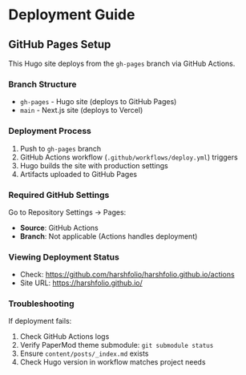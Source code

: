 # Deployment Guide

## GitHub Pages Setup

This Hugo site deploys from the `gh-pages` branch via GitHub Actions.

### Branch Structure
- `gh-pages` - Hugo site (deploys to GitHub Pages)
- `main` - Next.js site (deploys to Vercel)

### Deployment Process
1. Push to `gh-pages` branch
2. GitHub Actions workflow (`.github/workflows/deploy.yml`) triggers
3. Hugo builds the site with production settings
4. Artifacts uploaded to GitHub Pages

### Required GitHub Settings
Go to Repository Settings → Pages:
- **Source**: GitHub Actions
- **Branch**: Not applicable (Actions handles deployment)

### Viewing Deployment Status
- Check: https://github.com/harshfolio/harshfolio.github.io/actions
- Site URL: https://harshfolio.github.io/

### Troubleshooting
If deployment fails:
1. Check GitHub Actions logs
2. Verify PaperMod theme submodule: `git submodule status`
3. Ensure `content/posts/_index.md` exists
4. Check Hugo version in workflow matches project needs
